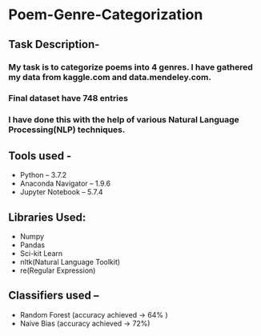 # Poem-Genre-Categorization

## Task Description- 
### My task is to categorize poems into 4 genres. I have gathered my data from kaggle.com and data.mendeley.com. 
### Final dataset have 748 entries
### I have done this with the help of various Natural Language Processing(NLP) techniques.

## Tools used -
* Python – 3.7.2
* Anaconda Navigator – 1.9.6 
* Jupyter Notebook – 5.7.4

## Libraries Used:
* Numpy
* Pandas
* Sci-kit Learn
* nltk(Natural Language Toolkit)
* re(Regular Expression)

## Classifiers used – 
* Random Forest         (accuracy achieved -> 64% )
* Naive Bias            (accuracy achieved -> 72%)
